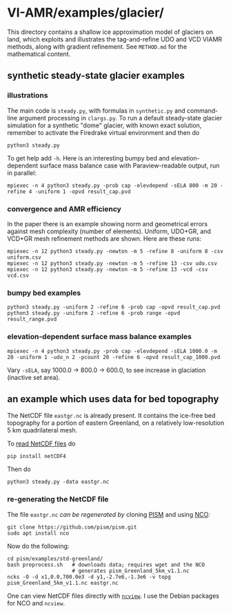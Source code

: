 # VI-AMR/examples/glacier/

This directory contains a shallow ice approximation model of glaciers on land, which exploits and illustrates the tag-and-refine UDO and VCD VIAMR methods, along with gradient refinement.  See `METHOD.md` for the mathematical content.

## synthetic steady-state glacier examples

### illustrations

The main code is `steady.py`, with formulas in `synthetic.py` and command-line argument processing in `clargs.py`.  To run a default steady-state glacier simulation for a synthetic "dome" glacier, with known exact solution, remember to activate the Firedrake virtual environment and then do
```
python3 steady.py
```
To get help add `-h`.  Here is an interesting bumpy bed and elevation-dependent surface mass balance case with Paraview-readable output, run in parallel:
```
mpiexec -n 4 python3 steady.py -prob cap -elevdepend -sELA 800 -m 20 -refine 4 -uniform 1 -opvd result_cap.pvd
```

### convergence and AMR efficiency

In the paper there is an example showing norm and geometrical errors against mesh complexity (number of elements).  Uniform, UDO+GR, and VCD+GR mesh refinement methods are shown.  Here are these runs:
```
mpiexec -n 12 python3 steady.py -newton -m 5 -refine 8 -uniform 8 -csv uniform.csv
mpiexec -n 12 python3 steady.py -newton -m 5 -refine 13 -csv udo.csv
mpiexec -n 12 python3 steady.py -newton -m 5 -refine 13 -vcd -csv vcd.csv
```

### bumpy bed examples

```
python3 steady.py -uniform 2 -refine 6 -prob cap -opvd result_cap.pvd
python3 steady.py -uniform 2 -refine 6 -prob range -opvd result_range.pvd
```

### elevation-dependent surface mass balance examples

```
mpiexec -n 4 python3 steady.py -prob cap -elevdepend -sELA 1000.0 -m 20 -uniform 1 -udo_n 2 -pcount 20 -refine 6 -opvd result_cap_1000.pvd
```
Vary `-sELA`, say 1000.0 -> 800.0 -> 600.0, to see increase in glaciation (inactive set area).

## an example which uses data for bed topography

The NetCDF file `eastgr.nc` is already present.  It contains the ice-free bed topography for a portion of eastern Greenland, on a relatively low-resolution 5 km quadrilateral mesh.

To [read NetCDF files](https://unidata.github.io/netcdf4-python/) do
```
pip install netCDF4
```
Then do
```
python3 steady.py -data eastgr.nc
```

### re-generating the NetCDF file

The file `eastgr.nc` _can be regenerated by_ cloning [PISM](https://github.com/pism/pism/) and using [NCO](https://nco.sourceforge.net/):
```
git clone https://github.com/pism/pism.git
sudo apt install nco
```
Now do the following:
```
cd pism/examples/std-greenland/
bash preprocess.sh   # downloads data; requires wget and the NCO
                     # generates pism_Greenland_5km_v1.1.nc
ncks -O -d x1,0.0,700.0e3 -d y1,-2.7e6,-1.3e6 -v topg pism_Greenland_5km_v1.1.nc eastgr.nc
```
One can view NetCDF files directly with [`ncview`](https://cirrus.ucsd.edu/ncview/).  I use the Debian packages for NCO and `ncview`.
